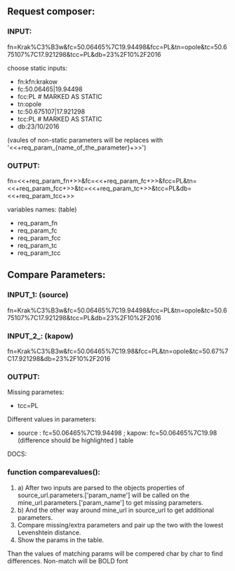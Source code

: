 Request composer:
-----------------

### INPUT: 
fn=Krak%C3%B3w&fc=50.06465%7C19.94498&fcc=PL&tn=opole&tc=50.675107%7C17.921298&tcc=PL&db=23%2F10%2F2016


choose static inputs:

* fn:kfn:krakow
* fc:50.06465|19.94498
* fcc:PL  # MARKED AS STATIC
* tn:opole
* tc:50.675107|17.921298
* tcc:PL  # MARKED AS STATIC
* db:23/10/2016

(vaules of non-static parameters will be replaces with '<<+req_param_{name_of_the_parameter}+>>')

### OUTPUT:
 fn=<<+req_param_fn+>>&fc=<<+req_param_fc+>>&fcc=PL&tn=<<+req_param_fcc+>>&tc=<<+req_param_tc+>>&tcc=PL&db=<<+req_param_tcc+>>

variables names: (table)
* req_param_fn
* req_param_fc
* req_param_fcc
* req_param_tc
* req_param_tcc


Compare Parameters:
-----------------------

### INPUT_1: (source)
fn=Krak%C3%B3w&fc=50.06465%7C19.94498&fcc=PL&tn=opole&tc=50.675107%7C17.921298&tcc=PL&db=23%2F10%2F2016

### INPUT_2_: (kapow)
fn=Krak%C3%B3w&fc=50.06465%7C19.98&fcc=PL&tn=opole&tc=50.67%7C17.921298&db=23%2F10%2F2016

### OUTPUT:

Missing parametes:

* tcc=PL

Different values in parameters:

* source : fc=50.06465%7C19.94498 ; kapow: fc=50.06465%7C19.98 (difference should be highlighted ) table

DOCS:

### function comparevalues():

1. a) After two inputs are parsed to the objects properties of source_url.parameters.['param_name'] will be called on the
mine_url.parameters.['param_name'] to get missing parameters. 
1. b) And the other way around mine_url in source_url to
get additional parameters. 
2. Compare missing/extra parameters and pair up the two with the lowest Levenshtein distance. 
3. Show the params in the table.
 

Than the values of matching params will be compered char by char to find differences. Non-match will be BOLD font
